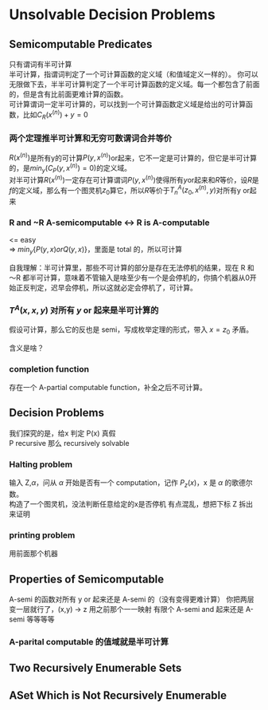 # Unsolvable Decision Problems
## Semicomputable Predicates
只有谓词有半可计算  
半可计算，指谓词判定了一个可计算函数的定义域（和值域定义一样的）。
你可以无限做下去，半半可计算判定了一个半可计算函数的定义域。每一个都包含了前面的，但是含有比前面更难计算的函数。  
可计算谓词一定半可计算的，可以找到一个可计算函数定义域是给出的可计算函数，比如$C_R(x^{(n)})+y=0$  
### 两个定理推半可计算和无穷可数谓词合并等价
$R(x^{(n)})$是所有y的可计算$P(y,x^{(n)})$or起来，它不一定是可计算的，但它是半可计算的，是$min_y{(C_P(y,x^{(n)})=0)}$的定义域。  
对半可计算$R(x^{(n)})$一定存在可计算谓词$P(y,x^{(n)})$使得所有$y$or起来和$R$等价，设$R$是$f$的定义域，那么有一个图灵机$z_0$算它，所以$R$等价于$T_n^A(z_0,x^{(n)},y)$对所有y or起来
### R and ~R A-semicomputable <-> R is A-computable
<= easy  
=> $min_y{\{P(y,x) or Q(y,x)\}}$，里面是 total 的，所以可计算

自我理解：半可计算里，那些不可计算的部分是存在无法停机的结果，现在 R 和 ～R 都半可计算，意味着不管输入是啥至少有一个是会停机的，你搞个机器从0开始正反判定，迟早会停机，所以这就必定会停机了，可计算。

### $T^A(x,x,y)$ 对所有 $y$ or 起来是半可计算的
假设可计算，那么它的反也是 semi，写成枚举定理的形式，带入 $x=z_0$ 矛盾。

含义是啥？
### completion function
存在一个 A-partial computable function，补全之后不可计算。
## Decision Problems
我们探究的是，给x 判定 P(x) 真假  
P recursive 那么 recursively solvable  
### Halting problem
输入 Z,$\alpha$，问从 $\alpha$ 开始是否有一个 computation，记作 $P_z(x)$，x 是 $\alpha$ 的歌德尔数。  
构造了一个图灵机，没法判断任意给定的x是否停机
有点混乱，想把下标 Z 拆出来证明

### printing problem
用前面那个机器
## Properties of Semicomputable
A-semi 的函数对所有 y or 起来还是 A-semi 的（没有变得更难计算）
你把两层变一层就行了，(x,y) -> z 用之前那个一一映射
有限个 A-semi and 起来还是 A-semi
等等等等
### A-parital computable 的值域就是半可计算
## Two Recursively Enumerable Sets
## ASet Which is Not Recursively Enumerable